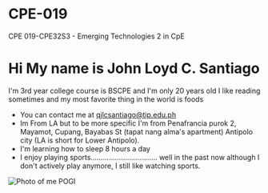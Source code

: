 # CPE-019
CPE 019-CPE32S3 - Emerging Technologies 2 in CpE

Hi My name is John Loyd C. Santiago
======================================

I'm 3rd year college course is BSCPE and I'm only 20 years old I like reading sometimes and my most favorite thing in the world is foods

* You can contact me at [qjlcsantiago@tip.edu.ph](mailto:qjlcsantiago@tip.edu.ph)
* Im From LA but to be more specific I'm from Penafrancia purok 2, Mayamot, Cupang, Bayabas St (tapat nang alma's apartment) Antipolo city (LA is short for Lower Antipolo).
* I'm learning how to sleep 8 hours a day
* I enjoy playing sports................................. well in the past now although I don't actively play anymore, I still like watching sports.


![Photo of me  POGI](https://github.com/santiagojlc/CPE-019/assets/157887590/4a4762b7-7f2a-474d-a392-fc94de40f81a)
